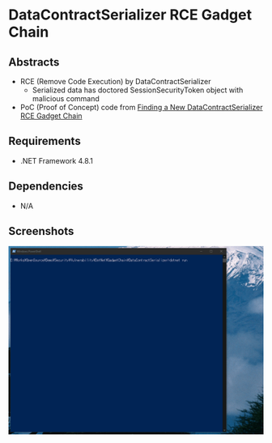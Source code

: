 # DataContractSerializer RCE Gadget Chain

## Abstracts

* RCE (Remove Code Execution) by DataContractSerializer
  * Serialized data has doctored SessionSecurityToken object with malicious command
* PoC (Proof of Concept) code from [Finding a New DataContractSerializer RCE Gadget Chain](https://muffsec.com/blog/finding-a-new-datacontractserializer-rce-gadget-chain/)

## Requirements

* .NET Framework 4.8.1

## Dependencies

* N/A

## Screenshots

<img src="./images/image.gif" width="640" />
